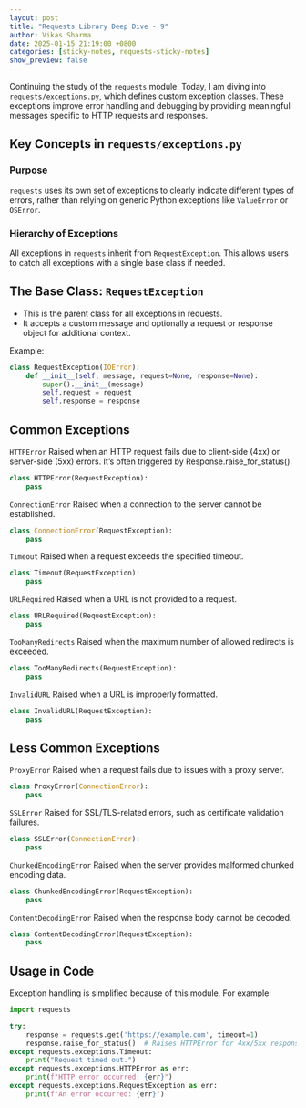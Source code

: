 ```yaml
---
layout: post  
title: "Requests Library Deep Dive - 9"  
author: Vikas Sharma  
date: 2025-01-15 21:19:00 +0800  
categories: [sticky-notes, requests-sticky-notes]  
show_preview: false  
---
```


Continuing the study of the `requests` module. Today, I am diving into `requests/exceptions.py`, which defines custom exception classes. These exceptions improve error handling and debugging by providing meaningful messages specific to HTTP requests and responses.

## Key Concepts in `requests/exceptions.py`
### Purpose
`requests` uses its own set of exceptions to clearly indicate different types of errors, rather than relying on generic Python exceptions like `ValueError` or `OSError`.

### Hierarchy of Exceptions
All exceptions in `requests` inherit from `RequestException`. This allows users to catch all exceptions with a single base class if needed.

## The Base Class: `RequestException`
- This is the parent class for all exceptions in requests.
- It accepts a custom message and optionally a request or response object for additional context.

Example:
```python
class RequestException(IOError):
    def __init__(self, message, request=None, response=None):
        super().__init__(message)
        self.request = request
        self.response = response
```

## Common Exceptions
`HTTPError`
Raised when an HTTP request fails due to client-side (4xx) or server-side (5xx) errors. It’s often triggered by Response.raise_for_status().
```python
class HTTPError(RequestException):
    pass
```

`ConnectionError`
Raised when a connection to the server cannot be established.

```python
class ConnectionError(RequestException):
    pass
```

`Timeout`
Raised when a request exceeds the specified timeout.

```python
class Timeout(RequestException):
    pass
```

`URLRequired`
Raised when a URL is not provided to a request.

```python
class URLRequired(RequestException):
    pass
```

`TooManyRedirects`
Raised when the maximum number of allowed redirects is exceeded.

```python
class TooManyRedirects(RequestException):
    pass
```

`InvalidURL`
Raised when a URL is improperly formatted.

```python
class InvalidURL(RequestException):
    pass
```

## Less Common Exceptions

`ProxyError`
Raised when a request fails due to issues with a proxy server.

```python
class ProxyError(ConnectionError):
    pass
```

`SSLError`
Raised for SSL/TLS-related errors, such as certificate validation failures.

```python
class SSLError(ConnectionError):
    pass
```

`ChunkedEncodingError`
Raised when the server provides malformed chunked encoding data.

```python
class ChunkedEncodingError(RequestException):
    pass
```

`ContentDecodingError`
Raised when the response body cannot be decoded.

```python
class ContentDecodingError(RequestException):
    pass
```

## Usage in Code

Exception handling is simplified because of this module. For example:
```python
import requests

try:
    response = requests.get('https://example.com', timeout=1)
    response.raise_for_status()  # Raises HTTPError for 4xx/5xx responses
except requests.exceptions.Timeout:
    print("Request timed out.")
except requests.exceptions.HTTPError as err:
    print(f"HTTP error occurred: {err}")
except requests.exceptions.RequestException as err:
    print(f"An error occurred: {err}")

```
